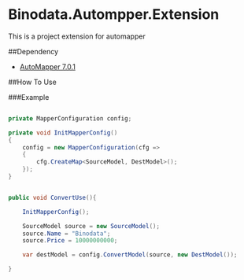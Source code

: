 # Binodata.Autompper.Extension
This is a project extension for automapper

##Dependency
* [AutoMapper 7.0.1](https://www.nuget.org/packages/automapper/)



##How To Use 

###Example

```C#

private MapperConfiguration config;

private void InitMapperConfig()
{
    config = new MapperConfiguration(cfg =>
    {
        cfg.CreateMap<SourceModel, DestModel>();
    });
}


public void ConvertUse(){

	InitMapperConfig();

	SourceModel source = new SourceModel();
	source.Name = "Binodata";
	source.Price = 10000000000;

	var destModel = config.ConvertModel(source, new DestModel());

}

```